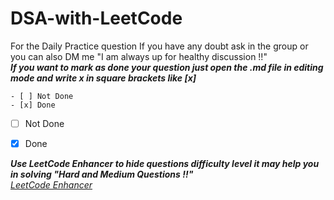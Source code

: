 # DSA-with-LeetCode
For the Daily Practice question 
If you have any doubt ask in the group or you can also DM me "I am always up for healthy discussion !!"                                                                                                                                                                                                                                                                  
***If you want to mark as done your question just open the .md file in editing mode and write x in square brackets like [x]***

```
- [ ] Not Done
- [x] Done
```

- [ ] Not Done 
- [x] Done


***Use LeetCode Enhancer to hide questions difficulty level it may help you in solving "Hard and Medium Questions !!"<br/>***
*[LeetCode Enhancer](https://chrome.google.com/webstore/detail/leetcode-enhancer/gcmncppaaebldbkgkcbojghpmpjkdlmp?hl=en)*

